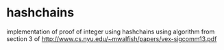 # hashchains
implementation of proof of integer using hashchains
using algorithm from section 3 of http://www.cs.nyu.edu/~mwalfish/papers/vex-sigcomm13.pdf
